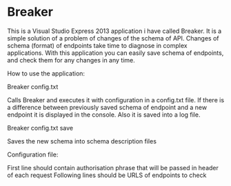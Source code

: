 # Breaker
This is a Visual Studio Express 2013 application i have called Breaker.  It is a simple solution of a problem of changes of the schema of API. Changes of schema (format) of endpoints take time to diagnose in complex applications. With this application you  can easily save schema of endpoints, and check them for any changes in any time.

How to use the application:

Breaker config.txt

Calls Breaker and executes it with configuration in a config.txt file. If there is a difference between previously saved schema of endpoint and a new endpoint it is displayed in the console. Also it is saved into a log file.

Breaker config.txt save

Saves the new schema into schema description files

Configuration file:

First line should contain authorisation phrase that will be passed in header of each request
Following lines should be URLS of endpoints to check
